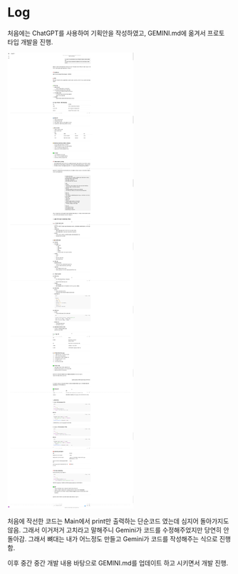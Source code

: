 # Log

처음에는 ChatGPT를 사용하여 기획안을 작성하였고, GEMINI.md에 옮겨서 프로토 타입 개발을 진행.

![img.png](.images/img.png)

처음에 작선한 코드는 Main에서 print만 출력하는 단순코드 였는데 심지어 돌아가지도 않음.
그래서 이거저거 고치라고 말해주니 Gemini가 코드를 수정해주었지만 당연히 안 돌아감.
그래서 뼈대는 내가 어느정도 만들고 Gemini가 코드를 작성해주는 식으로 진행함.

이후 중간 중간 개발 내용 바탕으로 GEMINI.md를 업데이트 하고 시키면서 개발 진행.
